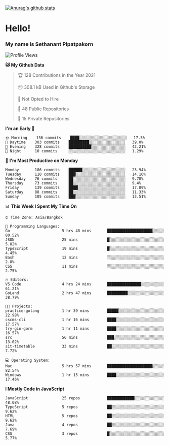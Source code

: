 [![Anurag's github stats](https://github-readme-stats.vercel.app/api?username=thetkpark&count_private=true&show_icons=true&theme=dracula)](https://github.com/anuraghazra/github-readme-stats)

# Hello!
### My name is Sethanant Pipatpakorn

<!--START_SECTION:waka-->
![Profile Views](http://img.shields.io/badge/Profile%20Views-7-blue)

**🐱 My Github Data** 

> 🏆 128 Contributions in the Year 2021
 > 
> 📦 308.1 kB Used in Github's Storage 
 > 
> 🚫 Not Opted to Hire
 > 
> 📜 48 Public Repositories 
 > 
> 🔑 15 Private Repositories  
 > 
**I'm an Early 🐤** 

```text
🌞 Morning    136 commits    ████░░░░░░░░░░░░░░░░░░░░░   17.5% 
🌆 Daytime    303 commits    █████████░░░░░░░░░░░░░░░░   39.0% 
🌃 Evening    328 commits    ██████████░░░░░░░░░░░░░░░   42.21% 
🌙 Night      10 commits     ░░░░░░░░░░░░░░░░░░░░░░░░░   1.29%

```
📅 **I'm Most Productive on Monday** 

```text
Monday       186 commits    ██████░░░░░░░░░░░░░░░░░░░   23.94% 
Tuesday      110 commits    ███░░░░░░░░░░░░░░░░░░░░░░   14.16% 
Wednesday    76 commits     ██░░░░░░░░░░░░░░░░░░░░░░░   9.78% 
Thursday     73 commits     ██░░░░░░░░░░░░░░░░░░░░░░░   9.4% 
Friday       139 commits    ████░░░░░░░░░░░░░░░░░░░░░   17.89% 
Saturday     88 commits     ██░░░░░░░░░░░░░░░░░░░░░░░   11.33% 
Sunday       105 commits    ███░░░░░░░░░░░░░░░░░░░░░░   13.51%

```


📊 **This Week I Spent My Time On** 

```text
⌚︎ Time Zone: Asia/Bangkok

💬 Programming Languages: 
Go                       5 hrs 48 mins       ████████████████████░░░░░   80.52% 
JSON                     25 mins             █░░░░░░░░░░░░░░░░░░░░░░░░   5.82% 
TypeScript               19 mins             █░░░░░░░░░░░░░░░░░░░░░░░░   4.45% 
Bash                     12 mins             ░░░░░░░░░░░░░░░░░░░░░░░░░   2.8% 
CSS                      11 mins             ░░░░░░░░░░░░░░░░░░░░░░░░░   2.75%

🔥 Editors: 
VS Code                  4 hrs 24 mins       ███████████████░░░░░░░░░░   61.21% 
GoLand                   2 hrs 47 mins       █████████░░░░░░░░░░░░░░░░   38.79%

🐱‍💻 Projects: 
practice-golang          1 hr 39 mins        █████░░░░░░░░░░░░░░░░░░░░   22.98% 
cscms-cli                1 hr 16 mins        ████░░░░░░░░░░░░░░░░░░░░░   17.57% 
try-gin-gorm             1 hr 11 mins        ████░░░░░░░░░░░░░░░░░░░░░   16.57% 
src                      56 mins             ███░░░░░░░░░░░░░░░░░░░░░░   13.02% 
sit-timetable            33 mins             ██░░░░░░░░░░░░░░░░░░░░░░░   7.72%

💻 Operating System: 
Mac                      5 hrs 57 mins       ████████████████████░░░░░   82.54% 
Windows                  1 hr 15 mins        ████░░░░░░░░░░░░░░░░░░░░░   17.46%

```

**I Mostly Code in JavaScript** 

```text
JavaScript               25 repos            ████████████░░░░░░░░░░░░░   48.08% 
TypeScript               5 repos             ██░░░░░░░░░░░░░░░░░░░░░░░   9.62% 
HTML                     5 repos             ██░░░░░░░░░░░░░░░░░░░░░░░   9.62% 
Java                     4 repos             ██░░░░░░░░░░░░░░░░░░░░░░░   7.69% 
CSS                      3 repos             █░░░░░░░░░░░░░░░░░░░░░░░░   5.77%

```



<!--END_SECTION:waka-->
